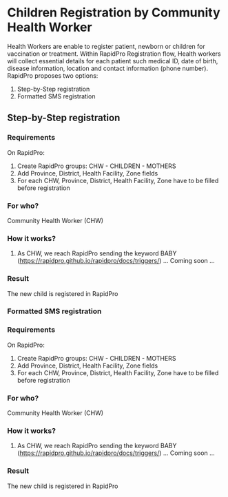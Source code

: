 # Children Registration by Community Health Worker

Health Workers are enable to register patient, newborn or children for vaccination or treatment. Within RapidPro Registration flow, Health workers will collect essential details for each patient such medical ID, date of birth, disease information, location and contact information (phone number). RapidPro proposes two options: 
1. Step-by-Step registration
2. Formatted SMS registration

## Step-by-Step registration

### Requirements
On RapidPro:
1. Create RapidPro groups: CHW - CHILDREN - MOTHERS
2. Add Province, District, Health Facility, Zone fields
3. For each CHW, Province, District, Health Facility, Zone have to be filled before registration

### For who?
Community Health Worker (CHW)

### How it works?
1. As CHW, we reach RapidPro sending the keyword BABY (https://rapidpro.github.io/rapidpro/docs/triggers/)
...
Coming soon
...

### Result
The new child is registered in RapidPro

### Formatted SMS registration

### Requirements
On RapidPro:
1. Create RapidPro groups: CHW - CHILDREN - MOTHERS
2. Add Province, District, Health Facility, Zone fields
3. For each CHW, Province, District, Health Facility, Zone have to be filled before registration

### For who?
Community Health Worker (CHW)

### How it works?
1. As CHW, we reach RapidPro sending the keyword BABY (https://rapidpro.github.io/rapidpro/docs/triggers/)
...
Coming soon
...

### Result
The new child is registered in RapidPro
